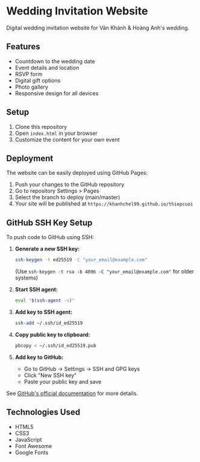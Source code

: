 # Wedding Invitation Website

Digital wedding invitation website for Văn Khánh & Hoàng Anh's wedding.

## Features

- Countdown to the wedding date
- Event details and location
- RSVP form
- Digital gift options
- Photo gallery
- Responsive design for all devices

## Setup

1. Clone this repository
2. Open `index.html` in your browser
3. Customize the content for your own event

## Deployment

The website can be easily deployed using GitHub Pages:

1. Push your changes to the GitHub repository
2. Go to repository Settings > Pages
3. Select the branch to deploy (main/master)
4. Your site will be published at `https://khanhchel99.github.io/thiepcuoi`

## GitHub SSH Key Setup

To push code to GitHub using SSH:

1. **Generate a new SSH key:**
   ```bash
   ssh-keygen -t ed25519 -C "your_email@example.com"
   ```
   (Use `ssh-keygen -t rsa -b 4096 -C "your_email@example.com"` for older systems)

2. **Start SSH agent:**
   ```bash
   eval "$(ssh-agent -s)"
   ```

3. **Add key to SSH agent:**
   ```bash
   ssh-add ~/.ssh/id_ed25519
   ```

4. **Copy public key to clipboard:**
   ```bash
   pbcopy < ~/.ssh/id_ed25519.pub
   ```

5. **Add key to GitHub:**
   - Go to GitHub → Settings → SSH and GPG keys
   - Click "New SSH key"
   - Paste your public key and save

See [GitHub's official documentation](https://docs.github.com/en/authentication/connecting-to-github-with-ssh/generating-a-new-ssh-key-and-adding-it-to-the-ssh-agent) for more details.

## Technologies Used

- HTML5
- CSS3
- JavaScript
- Font Awesome
- Google Fonts
